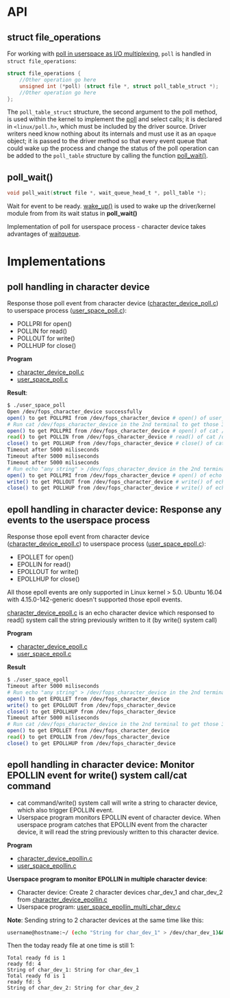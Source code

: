 # API

## struct file_operations
For working with [poll in userspace as I/O multiplexing](https://github.com/TranPhucVinh/C/tree/master/Physical%20layer/File%20IO/System%20call/poll), ``poll`` is handled in ``struct file_operations``:

```c
struct file_operations {
    //Other operation go here
    unsigned int (*poll) (struct file *, struct poll_table_struct *);
    //Other operation go here
};
```

The ``poll_table_struct`` structure, the second argument to the poll method, is used within the kernel to implement the [poll](https://github.com/TranPhucVinh/C/tree/master/Physical%20layer/File%20IO/System%20call/poll) and select calls; it is declared in ``<linux/poll.h>``, which must be included by the driver source. Driver writers need know nothing about its internals and must use it as an ``opaque`` object; it is passed to the driver method so that every event queue that could wake up the process and change the status of the poll operation can be added to the ``poll_table`` structure by calling the function [poll_wait()](#poll_wait).
## poll_wait()
```c
void poll_wait(struct file *, wait_queue_head_t *, poll_table *);
```
Wait for event to be ready.
[wake_up()](../waitqueue/README.md#wait_event) is used to wake up the driver/kernel module from from its wait status in **poll_wait()**

Implementation of poll for userspace process - character device takes advantages of [waitqueue](../waitqueue/).

# Implementations
## poll handling in character device

Response those poll event from character device ([character_device_poll.c](character_device_poll.c)) to userspace process ([user_space_poll.c](user_space_poll.c)):

* POLLPRI for open()
* POLLIN for read()
* POLLOUT for write()
* POLLHUP for close()

**Program**
* [character_device_poll.c](character_device_poll.c)
* [user_space_poll.c](user_space_poll.c)

**Result**:

```sh
$ ./user_space_poll
Open /dev/fops_character_device successfully 
open() to get POLLPRI from /dev/fops_character_device # open() of user_space_poll
# Run cat /dev/fops_character_device in the 2nd terminal to get those 3 responses
open() to get POLLPRI from /dev/fops_character_device # open() of cat /dev/fops_character_device
read() to get POLLIN from /dev/fops_character_device # read() of cat /dev/fops_character_device
close() to get POLLHUP from /dev/fops_character_device # close() of cat /dev/fops_character_device
Timeout after 5000 miliseconds
Timeout after 5000 miliseconds
Timeout after 5000 miliseconds
# Run echo "any string" > /dev/fops_character_device in the 2nd terminal to get those 3 responses
open() to get POLLPRI from /dev/fops_character_device # open() of echo "any string" > /dev/fops_character_device
write() to get POLLOUT from /dev/fops_character_device # write() of echo "any string" > /dev/fops_character_device
close() to get POLLHUP from /dev/fops_character_device # write() of echo "any string" > /dev/fops_character_device
```
## epoll handling in character device: Response any events to the userspace process

Response those epoll event from character device ([character_device_epoll.c](character_device_epoll.c)) to userspace process ([user_space_epoll.c](user_space_epoll.c)):

* EPOLLET for open()
* EPOLLIN for read()
* EPOLLOUT for write()
* EPOLLHUP for close()

All those epoll events are only supported in Linux kernel > 5.0. Ubuntu 16.04 with 4.15.0-142-generic doesn't supported those epoll events.

[character_device_epoll.c](character_device_epoll.c) is an echo character device which responsed to read() system call the string previously written to it (by write() system call)

**Program**
* [character_device_epoll.c](character_device_epoll.c)
* [user_space_epoll.c](user_space_epoll.c)

**Result**
```sh
$ ./user_space_epoll
Timeout after 5000 miliseconds
# Run echo "any string" > /dev/fops_character_device in the 2nd terminal to get those 3 responses
open() to get EPOLLET from /dev/fops_character_device
write() to get EPOLLOUT from /dev/fops_character_device
close() to get EPOLLHUP from /dev/fops_character_device
Timeout after 5000 miliseconds
# Run cat /dev/fops_character_device in the 2nd terminal to get those 3 responses
open() to get EPOLLET from /dev/fops_character_device
read() to get EPOLLIN from /dev/fops_character_device
close() to get EPOLLHUP from /dev/fops_character_device
```
## epoll handling in character device: Monitor EPOLLIN event for write() system call/cat command

* cat command/write() system call will write a string to character device, which also trigger EPOLLIN event.
* Userspace program monitors EPOLLIN event of character device. When userspace program catches that EPOLLIN event from the character device, it will read the string previously written to this character device.

**Program**
* [character_device_epollin.c](character_device_epollin.c)
* [user_space_epollin.c](user_space_epollin.c)

**Userspace program to monitor EPOLLIN in multiple character device**:
* Character device: Create 2 character devices char_dev_1 and char_dev_2 from [character_device_epollin.c](character_device_epollin.c)
* Userspace program: [user_space_epollin_multi_char_dev.c](user_space_epollin_multi_char_dev.c)

**Note**: Sending string to 2 character devices at the same time like this: 

```sh
username@hostname:~/ (echo "String for char_dev_1" > /dev/char_dev_1)&&(echo "String for char_dev_2" > /dev/char_dev_2)
```
Then the today ready file at one time is still 1:
```
Total ready fd is 1
ready fd: 4
String of char_dev_1: String for char_dev_1
Total ready fd is 1
ready fd: 5
String of char_dev_2: String for char_dev_2
```